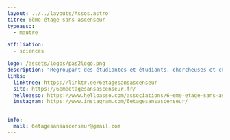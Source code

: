 ```yaml
---
layout: ../../layouts/Assos.astro
titre: 6ème étage sans ascenseur
typeasso:
  - mautre

affiliation:
  - sciences

logo: /assets/logos/pas2logo.png
description: "Regroupant des étudiantes et étudiants, chercheuses et chercheurs en sciences cognitives d’Ile-de-France, cette association fait connaître ce champ disciplinaire et apporte un éclairage sur les parcours professionnels. Elle organise notamment le Forum des Sciences Cognitives durant lequel se tiennent des conférences, stands et ateliers autour d’un thème voté, ainsi qu’un événement mensuel où un membre de l’association présente un article de son choix."
links:
  linktree: https://linktr.ee/6etagesansascenseur
  site: https://6emeetagesansascenseur.fr/
  helloasso: https://www.helloasso.com/associations/6-eme-etage-sans-ascenseur
  instagram: https://www.instagram.com/6etagesansascenseur/


info:
  mail: 6etagesansascenseur@gmail.com
---
```

